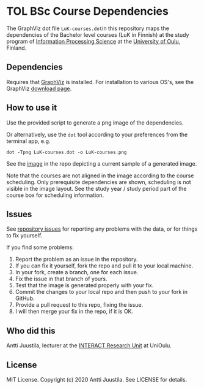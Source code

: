 # TOL BSc Course Dependencies

The GraphViz dot file `LuK-courses.dot`in this repository maps the dependencies of the Bachelor level courses (LuK in Finnish) at the study program of [Information Processing Science](https://www.oulu.fi/tol/) at the [University of Oulu](https://www.oulu.fi), Finland.

## Dependencies

Requires that [GraphViz](https://www.graphviz.org) is installed. For installation to various OS's, see the GraphViz [download page](https://www.graphviz.org/download/).


## How to use it

Use the provided script to generate a png image of the dependencies.

Or alternatively, use the `dot` tool according to your preferences from the terminal app, e.g.

```
dot -Tpng LuK-courses.dot -o LuK-courses.png
```

See the [image](LuK-courses.png) in the repo depicting a current sample of a generated image.

Note that the courses are not aligned in the image according to the course scheduling. Only prerequisite dependencies are shown, scheduling is not visible in the image layout. See the study year / study period part of the course box for scheduling information.

## Issues

See [repository issues](https://github.com/anttijuu/tol-courses-graph/issues) for reporting any problems with the data, or for things to fix yourself.

If you find some problems:

1. Report the problem as an issue in the repository.
1. If you can fix it yourself, fork the repo and pull it to your local machine.
1. In your fork, create a branch, one for each issue.
1. Fix the issue in that branch of yours.
1. Test that the image is generated properly with your fix.
1. Commit the changes to your local repo and then push to your fork in GitHub.
1. Provide a pull request to this repo, fixing the issue.
1. I will then merge your fix in the repo, if it is OK.


## Who did this

Antti Juustila, lecturer at the [INTERACT Research Unit](https://interact.oulu.fi) at UniOulu.

## License

MIT License. Copyright (c) 2020 Antti Juustila. See LICENSE for details.
